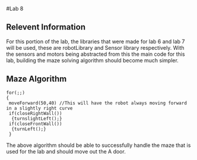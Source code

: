 #Lab 8
## Relevent Information<br>
For this portion of the lab, the libraries that were made for lab 6 and lab 7 will be used, these are robotLibrary and Sensor library respectively.  With the sensors and motors being abstracted from this the main code for this lab, building the maze solving algorithm should become much simpler.<br>
## Maze Algorithm<br>
    for(;;)
    {
     moveForward(50,40) //This will have the robot always moving forward in a slightly right curve
     if(closeRightWall())
      {turnslightLeft();}
     if(closeFrontWall())
      {turnLeft();}
     }
The above algorithm should be able to successfully handle the maze that is used for the lab and should move out the A door.
